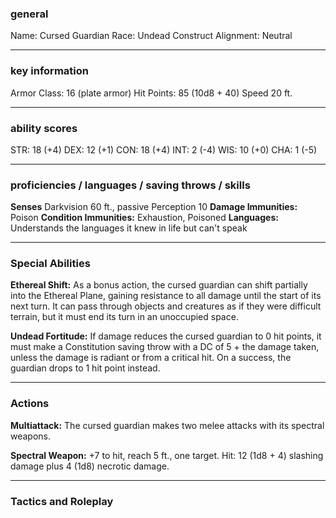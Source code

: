 ### general

Name: Cursed Guardian
Race: Undead Construct
Alignment: Neutral

---

### key information

Armor Class: 16 (plate armor)
Hit Points: 85 (10d8 + 40)
Speed 20 ft.

---

### ability scores

STR: 18 (+4) 
DEX: 12 (+1)
CON: 18 (+4)
INT: 2 (-4)
WIS: 10 (+0)
CHA: 1 (-5)

---

### proficiencies / languages / saving throws / skills

**Senses** Darkvision 60 ft., passive Perception 10
**Damage Immunities:** Poison 
**Condition Immunities:** Exhaustion, Poisoned
**Languages:** Understands the languages it knew in life but can't speak

---

### Special Abilities

**Ethereal Shift:** As a bonus action, the cursed guardian can shift partially into the Ethereal Plane, gaining resistance to all damage until the start of its next turn. It can pass through objects and creatures as if they were difficult terrain, but it must end its turn in an unoccupied space.

**Undead Fortitude:** If damage reduces the cursed guardian to 0 hit points, it must make a Constitution saving throw with a DC of 5 + the damage taken, unless the damage is radiant or from a critical hit. On a success, the guardian drops to 1 hit point instead.

---

### Actions

**Multiattack:** The cursed guardian makes two melee attacks with its spectral weapons.

**Spectral Weapon:** +7 to hit, reach 5 ft., one target. Hit: 12 (1d8 + 4) slashing damage plus 4 (1d8) necrotic damage.

---

### Tactics and Roleplay